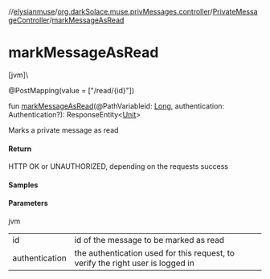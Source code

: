 //[elysianmuse](../../../index.md)/[org.darkSolace.muse.privMessages.controller](../index.md)/[PrivateMessageController](index.md)/[markMessageAsRead](mark-message-as-read.md)

# markMessageAsRead

[jvm]\

@PostMapping(value = [&quot;/read/{id}&quot;])

fun [markMessageAsRead](mark-message-as-read.md)(@PathVariableid: [Long](https://kotlinlang.org/api/latest/jvm/stdlib/kotlin/-long/index.html), authentication: Authentication?): ResponseEntity&lt;[Unit](https://kotlinlang.org/api/latest/jvm/stdlib/kotlin/-unit/index.html)&gt;

Marks a private message as read

#### Return

HTTP OK or UNAUTHORIZED, depending on the requests success

#### Samples

#### Parameters

jvm

| | |
|---|---|
| id | id of the message to be marked as read |
| authentication | the authentication used for this request, to verify the right user is logged in |
